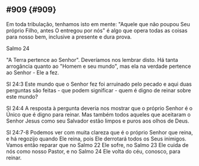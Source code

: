 ## #909 {#909}

Em toda tribulação, tenhamos isto em mente: &quot;Aquele que não poupou Seu próprio Filho, antes O entregou por nós&quot; é algo que opera todas as coisas para nosso bem, inclusive a presente e dura prova.

Salmo 24

&quot;A Terra pertence ao Senhor&quot;. Deveríamos nos lembrar disto. Há tanta arrogância quanto ao &quot;Homem e seu mundo&quot;, mas ela na verdade pertence ao Senhor - Ele a fez.

Sl 24:3 Este mundo que o Senhor fez foi arruinado pelo pecado e aqui duas perguntas são feitas - que podem significar - quem é digno de reinar sobre este mundo?

Sl 24:4 A resposta à pergunta deveria nos mostrar que o próprio Senhor é o Único que é digno para reinar. Mas também todos aqueles que aceitaram o Senhor Jesus como seu Salvador estão limpos e puros aos olhos de Deus.

Sl 24:7-8 Podemos ver com muita clareza que é o próprio Senhor que reina, e há regozijo quando Ele reina, pois Ele derrotará todos os Seus inimigos. Vamos então reparar que no Salmo 22 Ele sofre, no Salmo 23 Ele cuida de nós como nosso Pastor, e no Salmo 24 Ele volta do céu, conosco, para reinar.